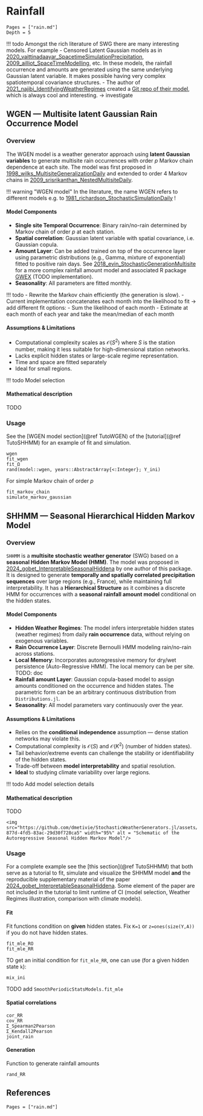 
# Rainfall

```@contents
Pages = ["rain.md"]
Depth = 5
```

!!! todo
    Amongst the rich literature of SWG there are many interesting models. For example
    - Censored Latent Gaussian models as in [2020_vaittinadaayar_SpacetimeSimulationPrecipitation, 2009_ailliot_SpaceTimeModelling](@cite), etc. In these models, the rainfall occurrence and amounts are generated using the same underlying Gaussian latent variable. It makes possible having very complex spatiotemporal covariance structures.
    - The author of [2021_najibi_IdentifyingWeatherRegimes](@cite) created a [Git repo of their model](https://github.com/cadillac-desert/wgen), which is always cool and interesting. -> investigate

## WGEN — Multisite latent Gaussian Rain Occurrence Model

### Overview

The WGEN model is a weather generator approach using **latent Gaussian variables** to generate multisite rain occurrences with order $p$ Markov chain dependence at each site.
The model was first proposed in [1998_wilks_MultisiteGeneralizationDaily](@cite) and extended to order 4 Markov chains in [2009_srisrikanthan_NestedMultisiteDaily](@cite).

!!! warning "WGEN model"
    In the literature, the name WGEN refers to different models e.g. to [1981_richardson_StochasticSimulationDaily](@cite) !

#### Model Components

- **Single site Temporal Occurrence**: Binary rain/no-rain determined by Markov chain of order $p$ at each station.
- **Spatial correlation**: Gaussian latent variable with spatial covariance, i.e. Gaussian copula.
- **Amount Layer**: Can be added trained on top of the occurrence layer using parametric distributions (e.g., Gamma, mixture of exponential) fitted to positive rain days. See [2018_evin_StochasticGenerationMultisite](@cite) for a more complex rainfall amount model and associated R package [GWEX](https://github.com/guillaumeevin/GWEX) (TODO implementation).
- **Seasonality**: All parameters are fitted monthly.

!!! todo
    - Rewrite the Markov chain efficiently (the generation is slow).
    - Current implementation concatenates each month into the likelihood to fit -> add different fit options:
        - Sum the likelihood of each month
        - Estimate at each month of each year and take the mean/median of each month

#### Assumptions & Limitations

- Computational complexity scales as $\mathcal{O}(S^2)$ where $S$ is the station number, making it less suitable for high-dimensional station networks.
- Lacks explicit hidden states or large-scale regime representation.
- Time and space are fitted separately
- Ideal for small regions.

!!! todo
    Model selection

#### Mathematical description

TODO

### Usage

See the [WGEN model section](@ref TutoWGEN) of the [tutorial](@ref TutoSHHMM) for an example of fit and simulation.

```@docs
wgen
fit_wgen
fit_Ω
rand(model::wgen, years::AbstractArray{<:Integer}; Y_ini)
```

For simple Markov chain of order $p$

```@docs
fit_markov_chain
simulate_markov_gaussian
```

## SHHMM — Seasonal Hierarchical Hidden Markov Model

### Overview

`SHHMM` is a **multisite stochastic weather generator** (SWG) based on a **seasonal Hidden Markov Model (HMM)**.
The model was proposed in [2024_gobet_InterpretableSeasonalHiddena](@cite) by one author of this package.
It is designed to generate **temporally and spatially correlated precipitation sequences** over large regions (e.g., France), while maintaining full interpretability.
It has a **Hierarchical Structure** as it combines a discrete HMM for occurrences with a **seasonal rainfall amount model** conditional on the hidden states.

#### Model Components

- **Hidden Weather Regimes**: The model infers interpretable hidden states (weather regimes) from daily **rain occurrence** data, without relying on exogenous variables.
- **Rain Occurrence Layer**: Discrete Bernoulli HMM modeling rain/no-rain across stations.
- **Local Memory**: Incorporates autoregressive memory for dry/wet persistence (Auto-Regressive HMM). The local memory can be per site. TODO: doc
- **Rainfall amount Layer**: Gaussian copula-based model to assign amounts conditioned on the occurrence and hidden states. The parametric form can be an arbitrary continuous distribution from `Distributions.jl`.
- **Seasonality**: All model parameters vary continuously over the year.

#### Assumptions & Limitations

- Relies on the **conditional independence** assumption — dense station networks may violate this.
- Computational complexity is $\mathcal{O}(S)$ and $\mathcal{O}(K^2)$ (number of hidden states).
- Tail behavior/extreme events can challenge the stability or identifiability of the hidden states.
- Trade-off between **model interpretability** and spatial resolution.
- **Ideal** to studying climate variability over large regions.

!!! todo
    Add model selection details

#### Mathematical description

TODO

```@raw html
<img src="https://github.com/dmetivie/StochasticWeatherGenerators.jl/assets/46794064/5fe1d677-877d-4fd5-83ac-29d30f728ca5" width="95%" alt = "Schematic of the Autoregressive Seasonal Hidden Markov Model"/>
```

### Usage

For a complete example see the [this section](@ref TutoSHHMM) that both serve as a tutorial to fit, simulate and visualize the SHHMM model **and** the reproducible supplementary material of the paper [2024_gobet_InterpretableSeasonalHiddena](@cite).
Some element of the paper are not included in the tutorial to limit runtime of CI (model selection, Weather Regimes illustration, comparison with climate models).

#### Fit

Fit functions condition on **given** hidden states. Fix `K=1` or `z=ones(size(Y,A))` if you do not have hidden states.

```@docs
fit_mle_RO
fit_mle_RR
```

TO get an initial condition for `fit_mle_RR`, one can use (for a given hidden state `k`):

```@docs
mix_ini
```

TODO add `SmoothPeriodicStatsModels.fit_mle`

#### Spatial correlations

```@docs
cor_RR
cov_RR
Σ_Spearman2Pearson
Σ_Kendall2Pearson
joint_rain
```

#### Generation

Function to generate rainfall amounts

```@docs
rand_RR
```

## References

```@bibliography
Pages = ["rain.md"]
```
